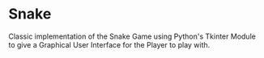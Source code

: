 # Snake 

Classic implementation of the Snake Game using Python's Tkinter Module to give a Graphical User Interface for the Player to play with.
